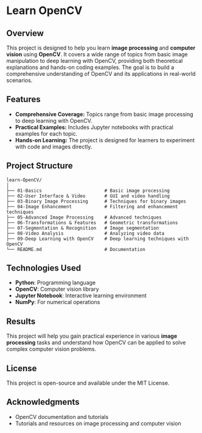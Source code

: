 # Learn OpenCV

## Overview  
This project is designed to help you learn **image processing** and **computer vision** using **OpenCV**. It covers a wide range of topics from basic image manipulation to deep learning with OpenCV, providing both theoretical explanations and hands-on coding examples. The goal is to build a comprehensive understanding of OpenCV and its applications in real-world scenarios.

## Features  
- **Comprehensive Coverage:** Topics range from basic image processing to deep learning with OpenCV.  
- **Practical Examples:** Includes Jupyter notebooks with practical examples for each topic.  
- **Hands-on Learning:** The project is designed for learners to experiment with code and images directly.

## Project Structure  
```
learn-OpenCV/  
│  
├── 01-Basics                       # Basic image processing  
├── 02-User Interface & Video       # GUI and video handling  
├── 03-Binary Image Processing      # Techniques for binary images  
├── 04-Image Enhancement            # Filtering and enhancement techniques  
├── 05-Advanced Image Processing    # Advanced techniques  
├── 06-Transformations & Features   # Geometric transformations  
├── 07-Segmentation & Recognition   # Image segmentation  
├── 08-Video Analysis               # Analyzing video data  
├── 09-Deep Learning with OpenCV    # Deep learning techniques with OpenCV  
└── README.md                       # Documentation  
```  

## Technologies Used  
- **Python**: Programming language  
- **OpenCV**: Computer vision library  
- **Jupyter Notebook**: Interactive learning environment  
- **NumPy**: For numerical operations  

## Results  
This project will help you gain practical experience in various **image processing** tasks and understand how OpenCV can be applied to solve complex computer vision problems.

## License  
This project is open-source and available under the MIT License.

## Acknowledgments  
- OpenCV documentation and tutorials
- Tutorials and resources on image processing and computer vision
